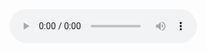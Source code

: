 <audio controls>
  <source src="New Project - Sampler.wav" type="audio/mpeg">
Your browser does not support the audio element.
</audio>
